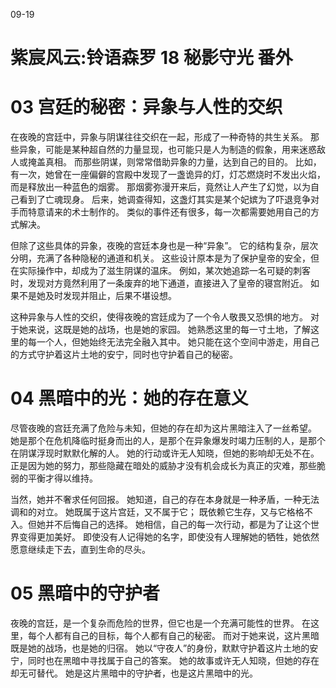 09-19

# 紫宸风云:铃语森罗 18 秘影守光 番外


# 03 宫廷的秘密：异象与人性的交织

在夜晚的宫廷中，异象与阴谋往往交织在一起，形成了一种奇特的共生关系。
那些异象，可能是某种超自然的力量显现，也可能只是人为制造的假象，用来迷惑敌人或掩盖真相。
而那些阴谋，则常常借助异象的力量，达到自己的目的。
比如，有一次，她曾在一座偏僻的宫殿中发现了一盏诡异的灯，灯芯燃烧时不发出火焰，而是释放出一种蓝色的烟雾。
那烟雾弥漫开来后，竟然让人产生了幻觉，以为自己看到了亡魂现身。
后来，她调查得知，这盏灯其实是某个妃嫔为了吓退竞争对手而特意请来的术士制作的。
类似的事件还有很多，每一次都需要她用自己的方式解决。

但除了这些具体的异象，夜晚的宫廷本身也是一种“异象”。
它的结构复杂，层次分明，充满了各种隐秘的通道和机关。
这些设计原本是为了保护皇帝的安全，但在实际操作中，却成为了滋生阴谋的温床。
例如，某次她追踪一名可疑的刺客时，发现对方竟然利用了一条废弃的地下通道，直接进入了皇帝的寝宫附近。
如果不是她及时发现并阻止，后果不堪设想。

这种异象与人性的交织，使得夜晚的宫廷成为了一个令人敬畏又恐惧的地方。
对于她来说，这既是她的战场，也是她的家园。
她熟悉这里的每一寸土地，了解这里的每一个人，但她始终无法完全融入其中。
她只能在这个空间中游走，用自己的方式守护着这片土地的安宁，同时也守护着自己的秘密。

# 04 黑暗中的光：她的存在意义

尽管夜晚的宫廷充满了危险与未知，但她的存在却为这片黑暗注入了一丝希望。
她是那个在危机降临时挺身而出的人，是那个在异象爆发时竭力压制的人，是那个在阴谋浮现时默默化解的人。
她的行动或许无人知晓，但她的影响却无处不在。
正是因为她的努力，那些隐藏在暗处的威胁才没有机会成长为真正的灾难，那些脆弱的平衡才得以维持。

当然，她并不奢求任何回报。
她知道，自己的存在本身就是一种矛盾，一种无法调和的对立。
她既属于这片宫廷，又不属于它；
既依赖它生存，又与它格格不入。但她并不后悔自己的选择。
她相信，自己的每一次行动，都是为了让这个世界变得更加美好。
即使没有人记得她的名字，即使没有人理解她的牺牲，她依然愿意继续走下去，直到生命的尽头。

# 05 黑暗中的守护者

夜晚的宫廷，是一个复杂而危险的世界，但它也是一个充满可能性的世界。
在这里，每个人都有自己的目标，每个人都有自己的秘密。
而对于她来说，这片黑暗既是她的战场，也是她的归宿。
她以“守夜人”的身份，默默守护着这片土地的安宁，同时也在黑暗中寻找属于自己的答案。
她的故事或许无人知晓，但她的存在却无可替代。
她是这片黑暗中的守护者，也是这片黑暗中的光。